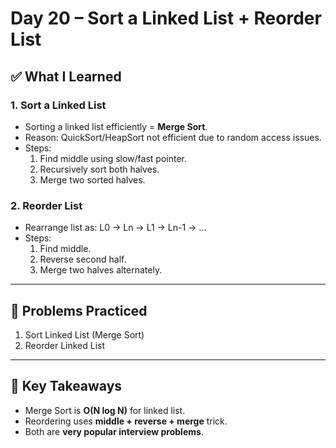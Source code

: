 # Day 20 – Sort a Linked List + Reorder List

## ✅ What I Learned
### 1. Sort a Linked List
- Sorting a linked list efficiently = **Merge Sort**.
- Reason: QuickSort/HeapSort not efficient due to random access issues.
- Steps:
  1. Find middle using slow/fast pointer.
  2. Recursively sort both halves.
  3. Merge two sorted halves.

### 2. Reorder List
- Rearrange list as: L0 → Ln → L1 → Ln-1 → ...
- Steps:
  1. Find middle.
  2. Reverse second half.
  3. Merge two halves alternately.

---

## 📖 Problems Practiced
1. Sort Linked List (Merge Sort)
2. Reorder Linked List

---

## 🔑 Key Takeaways
- Merge Sort is **O(N log N)** for linked list.
- Reordering uses **middle + reverse + merge** trick.
- Both are **very popular interview problems**.

